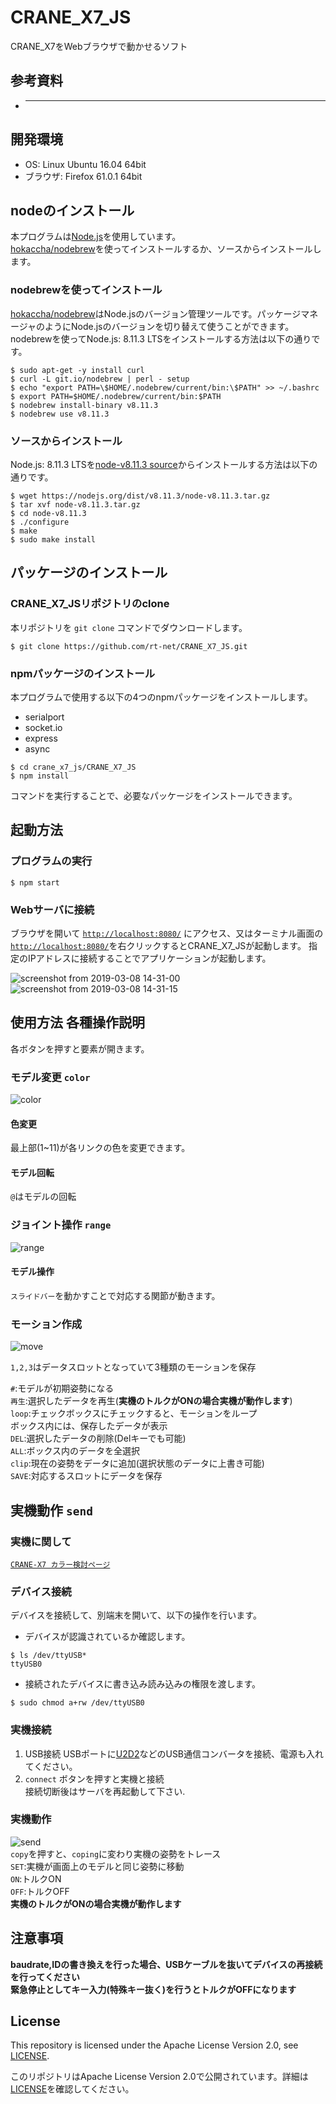 # CRANE_X7_JS

CRANE_X7をWebブラウザで動かせるソフト

## 参考資料
* ---

## 開発環境

- OS: Linux Ubuntu 16.04 64bit
- ブラウザ: Firefox 61.0.1 64bit

## nodeのインストール

本プログラムは[Node.js](https://nodejs.org/ja/)を使用しています。  
[hokaccha/nodebrew](https://github.com/hokaccha/nodebrew)を使ってインストールするか、ソースからインストールします。

### nodebrewを使ってインストール

[hokaccha/nodebrew](https://github.com/hokaccha/nodebrew)はNode.jsのバージョン管理ツールです。パッケージマネージャのようにNode.jsのバージョンを切り替えて使うことができます。  
nodebrewを使ってNode.js: 8.11.3 LTSをインストールする方法は以下の通りです。

``` 
$ sudo apt-get -y install curl
$ curl -L git.io/nodebrew | perl - setup
$ echo "export PATH=\$HOME/.nodebrew/current/bin:\$PATH" >> ~/.bashrc
$ export PATH=$HOME/.nodebrew/current/bin:$PATH
$ nodebrew install-binary v8.11.3
$ nodebrew use v8.11.3
```

### ソースからインストール

Node.js: 8.11.3 LTSを[node-v8.11.3 source](https://nodejs.org/dist/v8.11.3/node-v8.11.3.tar.gz)からインストールする方法は以下の通りです。

``` 
$ wget https://nodejs.org/dist/v8.11.3/node-v8.11.3.tar.gz
$ tar xvf node-v8.11.3.tar.gz
$ cd node-v8.11.3
$ ./configure
$ make
$ sudo make install
```

## パッケージのインストール

### CRANE_X7_JSリポジトリのclone

本リポジトリを `git clone` コマンドでダウンロードします。

```
$ git clone https://github.com/rt-net/CRANE_X7_JS.git 
```

### npmパッケージのインストール

本プログラムで使用する以下の4つのnpmパッケージをインストールします。

- serialport
- socket.io
- express
- async

```
$ cd crane_x7_js/CRANE_X7_JS
$ npm install
```

コマンドを実行することで、必要なパッケージをインストールできます。

## 起動方法

### プログラムの実行

```
$ npm start
```

### Webサーバに接続

ブラウザを開いて [`http://localhost:8080/`](http://localhost:8080/) にアクセス、又はターミナル画面の[`http://localhost:8080/`](http://localhost:8080/)を右クリックするとCRANE_X7_JSが起動します。
指定のIPアドレスに接続することでアプリケーションが起動します。

![screenshot from 2019-03-08 14-31-00](https://user-images.githubusercontent.com/12367951/54010996-3d4ebd80-41b4-11e9-888c-3a59b645d5f9.png)
![screenshot from 2019-03-08 14-31-15](https://user-images.githubusercontent.com/12367951/54010999-3f188100-41b4-11e9-96c3-32d2352dd74f.png)

## 使用方法 各種操作説明
各ボタンを押すと要素が開きます。
### モデル変更 `color`
![color](https://user-images.githubusercontent.com/12367951/54011810-2fe70280-41b7-11e9-8e4b-dc8157d9a602.png)
#### 色変更
 最上部(1~11)が各リンクの色を変更できます。

#### モデル回転
 `@`はモデルの回転

### ジョイント操作 `range`
![range](https://user-images.githubusercontent.com/12367951/54011815-34132000-41b7-11e9-820a-7add237eb3a7.png)
#### モデル操作
 `スライドバー`を動かすことで対応する関節が動きます。


### モーション作成
![move](https://user-images.githubusercontent.com/12367951/54011812-32495c80-41b7-11e9-9ce0-ca4e6775ec81.png)   

 `1,2,3`はデータスロットとなっていて3種類のモーションを保存 
 
 `#`:モデルが初期姿勢になる     
 `再生`:選択したデータを再生(**実機のトルクがONの場合実機が動作します**)   
 `loop`:チェックボックスにチェックすると、モーションをループ   
 ボックス内には、保存したデータが表示   
  `DEL`:選択したデータの削除(Delキーでも可能)   
  `ALL`:ボックス内のデータを全選択   
  `clip`:現在の姿勢をデータに追加(選択状態のデータに上書き可能)   
  `SAVE`:対応するスロットにデータを保存   

## 実機動作 `send`
### 実機に関して
[`CRANE-X7 カラー検討ページ`](https://www.rt-net.jp/CRANE-X7/index.html)

### デバイス接続

デバイスを接続して、別端末を開いて、以下の操作を行います。

- デバイスが認識されているか確認します。

```
$ ls /dev/ttyUSB*  
ttyUSB0
```

- 接続されたデバイスに書き込み読み込みの権限を渡します。

```
$ sudo chmod a+rw /dev/ttyUSB0
```

### 実機接続

1. USB接続
    USBポートに[U2D2](https://www.rt-shop.jp/index.php?main_page=product_info&products_id=3618)などのUSB通信コンバータを接続、電源も入れてください。  
1. `connect` ボタンを押すと実機と接続   
接続切断後はサーバを再起動して下さい.

### 実機動作
![send](https://user-images.githubusercontent.com/12367951/54011820-35444d00-41b7-11e9-9689-6d209b02384c.png)   
`copy`を押すと、`coping`に変わり実機の姿勢をトレース   
`SET`:実機が画面上のモデルと同じ姿勢に移動   
`ON`:トルクON  
`OFF`:トルクOFF    
**実機のトルクがONの場合実機が動作します**   

## 注意事項

__baudrate,IDの書き換えを行った場合、USBケーブルを抜いてデバイスの再接続を行ってください__   
__緊急停止としてキー入力(特殊キー抜く)を行うとトルクがOFFになります__

## License

This repository is licensed under the Apache License Version 2.0, see [LICENSE](./LICENSE).

このリポジトリはApache License Version 2.0で公開されています。詳細は[LICENSE](./LICENSE)を確認してください。

